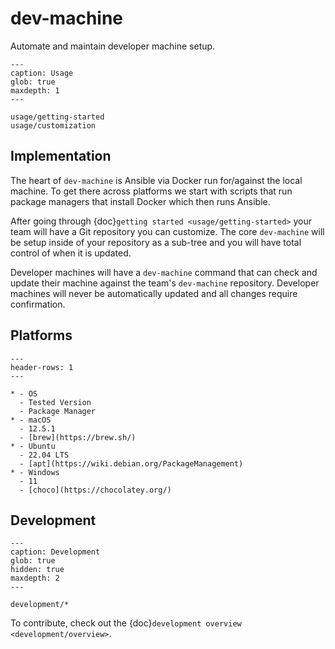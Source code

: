 # dev-machine

Automate and maintain developer machine setup.

```{toctree}
---
caption: Usage
glob: true
maxdepth: 1
---

usage/getting-started
usage/customization
```

## Implementation

The heart of `dev-machine` is Ansible via Docker run for/against the local machine. To get there across platforms we start with scripts that run package managers that install Docker which then runs Ansible.

After going through {doc}`getting started <usage/getting-started>` your team will have a Git repository you can customize. The core `dev-machine` will be setup inside of your repository as a sub-tree and you will have total control of when it is updated.

Developer machines will have a `dev-machine` command that can check and update their machine against the team's `dev-machine` repository. Developer machines will never be automatically updated and all changes require confirmation.

## Platforms

```{list-table}
---
header-rows: 1
---

* - OS
  - Tested Version
  - Package Manager
* - macOS
  - 12.5.1
  - [brew](https://brew.sh/)
* - Ubuntu
  - 22.04 LTS
  - [apt](https://wiki.debian.org/PackageManagement)
* - Windows
  - 11
  - [choco](https://chocolatey.org/)
```

## Development

```{toctree}
---
caption: Development
glob: true
hidden: true
maxdepth: 2
---

development/*
```

To contribute, check out the {doc}`development overview <development/overview>`.
